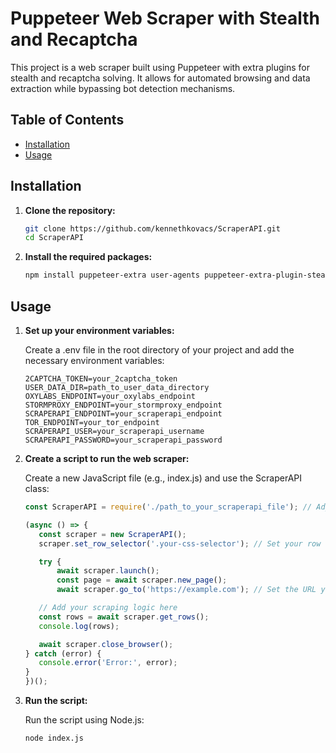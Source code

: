 # Puppeteer Web Scraper with Stealth and Recaptcha

This project is a web scraper built using Puppeteer with extra plugins for stealth and recaptcha solving. It allows for automated browsing and data extraction while bypassing bot detection mechanisms.

## Table of Contents

- [Installation](#installation)
- [Usage](#usage)

## Installation

1. **Clone the repository:**

   ```bash
   git clone https://github.com/kennethkovacs/ScraperAPI.git
   cd ScraperAPI

2. **Install the required packages:**
   ```bash
   npm install puppeteer-extra user-agents puppeteer-extra-plugin-stealth puppeteer-extra-plugin-recaptcha dotenv

## Usage

1. **Set up your environment variables:**

   Create a .env file in the root directory of your project and add the necessary environment variables:
   
   ```env
   2CAPTCHA_TOKEN=your_2captcha_token
   USER_DATA_DIR=path_to_user_data_directory
   OXYLABS_ENDPOINT=your_oxylabs_endpoint
   STORMPROXY_ENDPOINT=your_stormproxy_endpoint
   SCRAPERAPI_ENDPOINT=your_scraperapi_endpoint
   TOR_ENDPOINT=your_tor_endpoint
   SCRAPERAPI_USER=your_scraperapi_username
   SCRAPERAPI_PASSWORD=your_scraperapi_password
   ```

2. **Create a script to run the web scraper:**
   
   Create a new JavaScript file (e.g., index.js) and use the ScraperAPI class:
    ```javascript
   const ScraperAPI = require('./path_to_your_scraperapi_file'); // Adjust the path accordingly

   (async () => {
       const scraper = new ScraperAPI();
       scraper.set_row_selector('.your-css-selector'); // Set your row selector here

       try {
           await scraper.launch();
           const page = await scraper.new_page();
           await scraper.go_to('https://example.com'); // Set the URL you want to scrape

       // Add your scraping logic here
       const rows = await scraper.get_rows();
       console.log(rows);

       await scraper.close_browser();
    } catch (error) {
       console.error('Error:', error);
    }
   })();

3. **Run the script:**

   Run the script using Node.js:
   ```bash
   node index.js